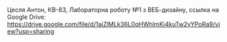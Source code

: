 Цесля Антон, КВ-83, Лабораторна роботу №1 з ВЕБ-дизайну, ссылка на Google Drive: https://drive.google.com/file/d/1aiZlMLk36L0qHWhlmKi4kuTw2yYPoRa9/view?usp=sharing
